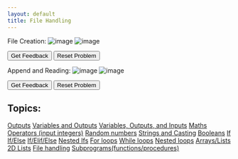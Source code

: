 ```yaml
---
layout: default
title: File Handling 
---
```


File Creation:
![image](https://user-images.githubusercontent.com/68385109/216831267-b599bc7e-14a5-4dd8-93bf-6d4d43105008.png)
![image](https://user-images.githubusercontent.com/68385109/216831340-e0b769dd-b6d2-45cd-b238-edef65c465e1.png)
<div id="0-sortableTrash" class="sortable-code"></div> 
<div id="0-sortable" class="sortable-code"></div> 
<div style="clear:both;"></div> 
<p> 
    <input id="0-feedbackLink" value="Get Feedback" type="button" /> 
    <input id="0-newInstanceLink" value="Reset Problem" type="button" /> 
</p> 
<script type="text/javascript"> 
(function(){
  var initial = "file = open(&#039;newTextFile.txt&#039;,&#039;w&#039;)\n" +
    "file.write(&quot;This is the write command.&quot;)\n" +
    "file.write(&quot;It allows us to create and overwrite a particular file.&quot;)\n" +
    "file.close()";
  var parsonsPuzzle = new ParsonsWidget({
    "sortableId": "0-sortable",
    "max_wrong_lines": 10,
    "grader": ParsonsWidget._graders.LineBasedGrader,
    "exec_limit": 2500,
    "can_indent": true,
    "x_indent": 50,
    "lang": "en",
    "show_feedback": true,
    "trashId": "0-sortableTrash"
  });
  parsonsPuzzle.init(initial);
  parsonsPuzzle.shuffleLines();
  $("#0-newInstanceLink").click(function(event){ 
      event.preventDefault(); 
      parsonsPuzzle.shuffleLines(); 
  }); 
  $("#0-feedbackLink").click(function(event){ 
      event.preventDefault(); 
      parsonsPuzzle.getFeedback(); 
  }); 
})(); 
</script>

Append and Reading:
![image](https://user-images.githubusercontent.com/68385109/216831359-834578ab-7336-4f96-a933-568387c2ebd4.png)
![image](https://user-images.githubusercontent.com/68385109/216831445-9fe8a4ae-fc24-4009-a317-7ee7ed8a3ba3.png)

<div id="1-sortableTrash" class="sortable-code"></div> 
<div id="1-sortable" class="sortable-code"></div> 
<div style="clear:both;"></div> 
<p> 
    <input id="1-feedbackLink" value="Get Feedback" type="button" /> 
    <input id="1-newInstanceLink" value="Reset Problem" type="button" /> 
</p> 
<script type="text/javascript"> 
(function(){
  var initial = "# Append to File\n" +
    "file = open(&#039;newTextFile.txt&#039;,&#039;a&#039;)\n" +
    "file.write(&quot;This will be added to the end of the existing file.&quot;)\n" +
    "file.close()\n" +
    "#Read File\n" +
    "file = open(&quot;newTextFile.txt&quot;, &quot;r&quot;)\n" +
    "print (file.read())\n" +
    "file.close()";
  var parsonsPuzzle = new ParsonsWidget({
    "sortableId": "1-sortable",
    "max_wrong_lines": 10,
    "grader": ParsonsWidget._graders.LineBasedGrader,
    "exec_limit": 2500,
    "can_indent": true,
    "x_indent": 50,
    "lang": "en",
    "show_feedback": true,
    "trashId": "1-sortableTrash"
  });
  parsonsPuzzle.init(initial);
  parsonsPuzzle.shuffleLines();
  $("#1-newInstanceLink").click(function(event){ 
      event.preventDefault(); 
      parsonsPuzzle.shuffleLines(); 
  }); 
  $("#1-feedbackLink").click(function(event){ 
      event.preventDefault(); 
      parsonsPuzzle.getFeedback(); 
  }); 
})(); 
</script>
 
## Topics:
[Outputs](./Outputs.html)
[Variables and Outputs](./Variables.html)
[Variables, Outputs, and Inputs](./Inputs.html)
[Maths Operators (input integers)](./Maths.html)
[Random numbers](./Random.html)
[Strings and Casting](./Casting.html)
[Booleans](./Booleans.html)
[If](./If.html)
[If/Else](./Else.html)
[If/Elif/Else](./Elif.html)
[Nested Ifs](./NestedIf.html)
[For loops](./For.html)
[While loops](./While.html)
[Nested loops](./NestedLoops.html)
[Arrays/Lists](./Arrays.html)
[2D Lists](./2D.html)
[File handling](./Files.html)
[Subprograms(functions/procedures)](./Subprograms.html)
